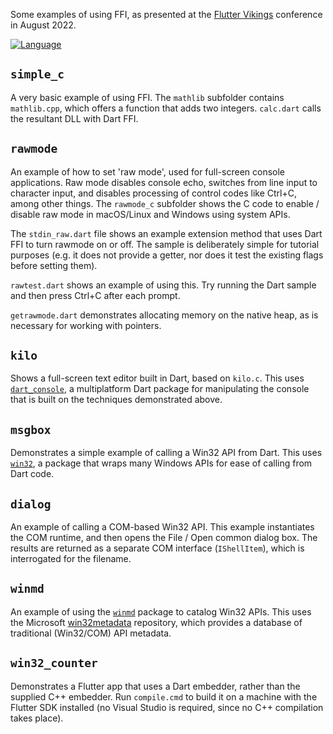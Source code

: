 Some examples of using FFI, as presented at the [Flutter
Vikings](https://fluttervikings.com) conference in August 2022.

[![Language](https://img.shields.io/badge/language-Dart-blue.svg)](https://dart.dev)

## `simple_c`

A very basic example of using FFI. The `mathlib` subfolder contains
`mathlib.cpp`, which offers a function that adds two integers. `calc.dart` calls
the resultant DLL with Dart FFI.

## `rawmode`

An example of how to set 'raw mode', used for full-screen console applications.
Raw mode disables console echo, switches from line input to character input, and
disables processing of control codes like Ctrl+C, among other things. The
`rawmode_c` subfolder shows the C code to enable / disable raw mode in
macOS/Linux and Windows using system APIs.

The `stdin_raw.dart` file shows an example extension method that uses Dart FFI
to turn rawmode on or off. The sample is deliberately simple for tutorial
purposes (e.g. it does not provide a getter, nor does it test the existing flags
before setting them).

`rawtest.dart` shows an example of using this. Try running the Dart sample and
then press Ctrl+C after each prompt.

`getrawmode.dart` demonstrates allocating memory on the native heap, as is
necessary for working with pointers.

## `kilo`

Shows a full-screen text editor built in Dart, based on `kilo.c`. This uses
[`dart_console`](https://pub.dev/packages/dart_console), a multiplatform Dart
package for manipulating the console that is built on the techniques
demonstrated above.

## `msgbox`

Demonstrates a simple example of calling a Win32 API from Dart. This uses
[`win32`](https://pub.dev/packages/win32), a package that wraps many Windows
APIs for ease of calling from Dart code.

## `dialog`

An example of calling a COM-based Win32 API. This example instantiates the COM
runtime, and then opens the File / Open common dialog box. The results are
returned as a separate COM interface (`IShellItem`), which is interrogated for
the filename.

## `winmd`

An example of using the [`winmd`](https://pub.dev/packages/winmd) package to
catalog Win32 APIs. This uses the Microsoft
[win32metadata](https://github.com/microsoft/win32metadata) repository, which
provides a database of traditional (Win32/COM) API metadata.

## `win32_counter`

Demonstrates a Flutter app that uses a Dart embedder, rather than the supplied
C++ embedder. Run `compile.cmd` to build it on a machine with the Flutter SDK
installed (no Visual Studio is required, since no C++ compilation takes place).
